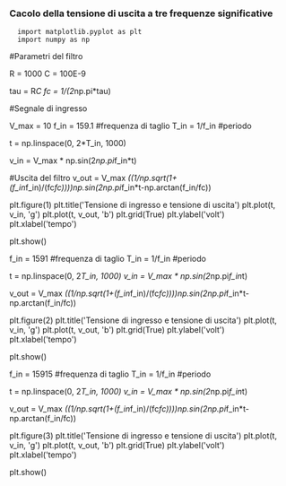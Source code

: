 ### Cacolo della tensione di uscita a tre frequenze significative

      import matplotlib.pyplot as plt
      import numpy as np

#Parametri del filtro

R = 1000
C = 100E-9

tau = R*C
fc = 1/(2*np.pi*tau)

#Segnale di ingresso

V_max = 10
f_in = 159.1 #frequenza di taglio
T_in = 1/f_in #periodo

t = np.linspace(0, 2*T_in, 1000)

v_in = V_max * np.sin(2*np.pi*f_in*t)

#Uscita del filtro
v_out = V_max *((1/np.sqrt(1+(f_in*f_in)/(fc*fc))))*np.sin(2*np.pi*f_in*t-np.arctan(f_in/fc))


plt.figure(1)
plt.title('Tensione di ingresso e tensione di uscita')
plt.plot(t, v_in, 'g')
plt.plot(t, v_out, 'b')
plt.grid(True)
plt.ylabel('volt')
plt.xlabel('tempo')

plt.show()


f_in = 1591 #frequenza di taglio
T_in = 1/f_in #periodo

t = np.linspace(0, 2*T_in, 1000)
v_in = V_max * np.sin(2*np.pi*f_in*t)

v_out = V_max *((1/np.sqrt(1+(f_in*f_in)/(fc*fc))))*np.sin(2*np.pi*f_in*t-np.arctan(f_in/fc))

plt.figure(2)
plt.title('Tensione di ingresso e tensione di uscita')
plt.plot(t, v_in, 'g')
plt.plot(t, v_out, 'b')
plt.grid(True)
plt.ylabel('volt')
plt.xlabel('tempo')

plt.show()


f_in = 15915 #frequenza di taglio
T_in = 1/f_in #periodo

t = np.linspace(0, 2*T_in, 1000)
v_in = V_max * np.sin(2*np.pi*f_in*t)

v_out = V_max *((1/np.sqrt(1+(f_in*f_in)/(fc*fc))))*np.sin(2*np.pi*f_in*t-np.arctan(f_in/fc))

plt.figure(3)
plt.title('Tensione di ingresso e tensione di uscita')
plt.plot(t, v_in, 'g')
plt.plot(t, v_out, 'b')
plt.grid(True)
plt.ylabel('volt')
plt.xlabel('tempo')

plt.show()


